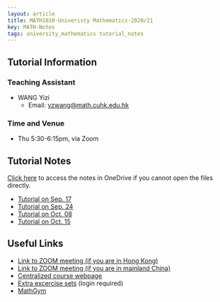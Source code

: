 ```yaml
---
layout: article
title: MATH1010-Univeristy Mathematics-2020/21
key: MATH-Notes
tags: university_mathematics tutorial_notes
---
```


## Tutorial Information
### Teaching Assistant
 + WANG Yizi
   + Email: yzwang@math.cuhk.edu.hk

### Time and Venue
+ Thu 5:30-6:15pm, via Zoom


## Tutorial Notes
[Click here](https://mycuhk-my.sharepoint.com/:f:/g/personal/1155076883_link_cuhk_edu_hk/Erhnc4Ks7SBCjkAr4VCY6EUBl54p5JvOzlciBD3peMZIsw?e=LuFgWv) to access the notes in OneDrive if you cannot open the files directly.

+ [Tutorial on Sep. 17](https://yzwang.xyz/assets/notes/Tutorial_0917.pdf)
+ [Tutorial on Sep. 24](https://yzwang.xyz/assets/notes/Tutorial_0924.pdf)
+ [Tutorial on Oct. 08](https://yzwang.xyz/assets/notes/Tutorial_1008.pdf)
+ [Tutorial on Oct. 15](https://yzwang.xyz/assets/notes/Tutorial_1015.pdf)


## Useful Links
+ [Link to ZOOM meeting (if you are in Hong Kong)](https://cuhk.zoom.us/j/97240229718?pwd=dm9Hb0pmaE9pL1VOd3hhdnZnNEI0UT09)
+ [Link to ZOOM meeting (if you are in mainland China)](https://cuhk.zoom.com.cn/j/97240229718?pwd=dm9Hb0pmaE9pL1VOd3hhdnZnNEI0UT09)
+ [Centralized course webpage](https://www.math.cuhk.edu.hk/~math1010/)
+ [Extra excercise sets](https://www.math.cuhk.edu.hk/~math1010/notes/) (login required)
+ [MathGym](https://www.math.cuhk.edu.hk/student-centre/mathgym)

